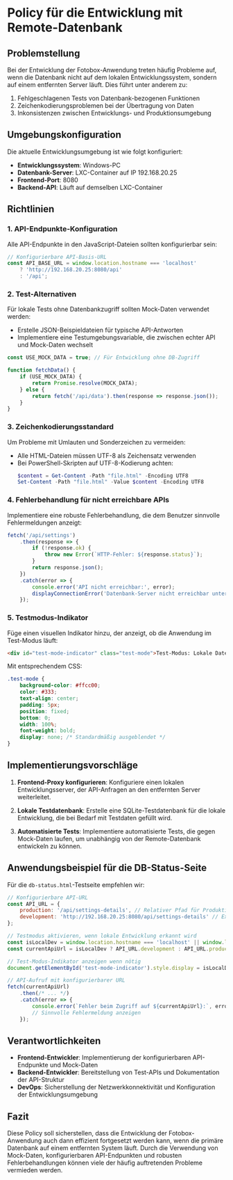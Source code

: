 # Policy für die Entwicklung mit Remote-Datenbank

## Problemstellung

Bei der Entwicklung der Fotobox-Anwendung treten häufig Probleme auf, wenn die Datenbank nicht auf dem lokalen Entwicklungssystem, sondern auf einem entfernten Server läuft. Dies führt unter anderem zu:

1. Fehlgeschlagenen Tests von Datenbank-bezogenen Funktionen
2. Zeichenkodierungsproblemen bei der Übertragung von Daten
3. Inkonsistenzen zwischen Entwicklungs- und Produktionsumgebung

## Umgebungskonfiguration

Die aktuelle Entwicklungsumgebung ist wie folgt konfiguriert:

- **Entwicklungssystem**: Windows-PC
- **Datenbank-Server**: LXC-Container auf IP 192.168.20.25
- **Frontend-Port**: 8080
- **Backend-API**: Läuft auf demselben LXC-Container

## Richtlinien

### 1. API-Endpunkte-Konfiguration

Alle API-Endpunkte in den JavaScript-Dateien sollten konfigurierbar sein:

```javascript
// Konfigurierbare API-Basis-URL
const API_BASE_URL = window.location.hostname === 'localhost' 
    ? 'http://192.168.20.25:8080/api' 
    : '/api';
```

### 2. Test-Alternativen

Für lokale Tests ohne Datenbankzugriff sollten Mock-Daten verwendet werden:

- Erstelle JSON-Beispieldateien für typische API-Antworten
- Implementiere eine Testumgebungsvariable, die zwischen echter API und Mock-Daten wechselt

```javascript
const USE_MOCK_DATA = true; // Für Entwicklung ohne DB-Zugriff

function fetchData() {
    if (USE_MOCK_DATA) {
        return Promise.resolve(MOCK_DATA);
    } else {
        return fetch('/api/data').then(response => response.json());
    }
}
```

### 3. Zeichenkodierungsstandard

Um Probleme mit Umlauten und Sonderzeichen zu vermeiden:

- Alle HTML-Dateien müssen UTF-8 als Zeichensatz verwenden
- Bei PowerShell-Skripten auf UTF-8-Kodierung achten:
  ```powershell
  $content = Get-Content -Path "file.html" -Encoding UTF8
  Set-Content -Path "file.html" -Value $content -Encoding UTF8
  ```

### 4. Fehlerbehandlung für nicht erreichbare APIs

Implementiere eine robuste Fehlerbehandlung, die dem Benutzer sinnvolle Fehlermeldungen anzeigt:

```javascript
fetch('/api/settings')
    .then(response => {
        if (!response.ok) {
            throw new Error(`HTTP-Fehler: ${response.status}`);
        }
        return response.json();
    })
    .catch(error => {
        console.error('API nicht erreichbar:', error);
        displayConnectionError('Datenbank-Server nicht erreichbar unter 192.168.20.25:8080');
    });
```

### 5. Testmodus-Indikator

Füge einen visuellen Indikator hinzu, der anzeigt, ob die Anwendung im Test-Modus läuft:

```html
<div id="test-mode-indicator" class="test-mode">Test-Modus: Lokale Daten</div>
```

Mit entsprechendem CSS:

```css
.test-mode {
    background-color: #ffcc00;
    color: #333;
    text-align: center;
    padding: 5px;
    position: fixed;
    bottom: 0;
    width: 100%;
    font-weight: bold;
    display: none; /* Standardmäßig ausgeblendet */
}
```

## Implementierungsvorschläge

1. **Frontend-Proxy konfigurieren**:
   Konfiguriere einen lokalen Entwicklungsserver, der API-Anfragen an den entfernten Server weiterleitet.

2. **Lokale Testdatenbank**:
   Erstelle eine SQLite-Testdatenbank für die lokale Entwicklung, die bei Bedarf mit Testdaten gefüllt wird.

3. **Automatisierte Tests**:
   Implementiere automatisierte Tests, die gegen Mock-Daten laufen, um unabhängig von der Remote-Datenbank entwickeln zu können.

## Anwendungsbeispiel für die DB-Status-Seite

Für die `db-status.html`-Testseite empfehlen wir:

```javascript
// Konfigurierbare API-URL
const API_URL = {
    production: '/api/settings-details', // Relativer Pfad für Produktionsumgebung
    development: 'http://192.168.20.25:8080/api/settings-details' // Explizite IP für Entwicklung
};

// Testmodus aktivieren, wenn lokale Entwicklung erkannt wird
const isLocalDev = window.location.hostname === 'localhost' || window.location.hostname === '127.0.0.1';
const currentApiUrl = isLocalDev ? API_URL.development : API_URL.production;

// Test-Modus-Indikator anzeigen wenn nötig
document.getElementById('test-mode-indicator').style.display = isLocalDev ? 'block' : 'none';

// API-Aufruf mit konfigurierbarer URL
fetch(currentApiUrl)
    .then(/* ... */)
    .catch(error => {
        console.error(`Fehler beim Zugriff auf ${currentApiUrl}:`, error);
        // Sinnvolle Fehlermeldung anzeigen
    });
```

## Verantwortlichkeiten

- **Frontend-Entwickler**: Implementierung der konfigurierbaren API-Endpunkte und Mock-Daten
- **Backend-Entwickler**: Bereitstellung von Test-APIs und Dokumentation der API-Struktur
- **DevOps**: Sicherstellung der Netzwerkkonnektivität und Konfiguration der Entwicklungsumgebung

## Fazit

Diese Policy soll sicherstellen, dass die Entwicklung der Fotobox-Anwendung auch dann effizient fortgesetzt werden kann, wenn die primäre Datenbank auf einem entfernten System läuft. Durch die Verwendung von Mock-Daten, konfigurierbaren API-Endpunkten und robusten Fehlerbehandlungen können viele der häufig auftretenden Probleme vermieden werden.

